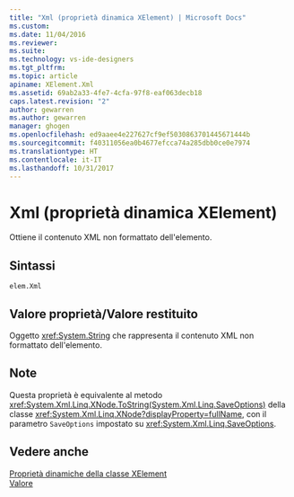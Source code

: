 ```yaml
---
title: "Xml (proprietà dinamica XElement) | Microsoft Docs"
ms.custom: 
ms.date: 11/04/2016
ms.reviewer: 
ms.suite: 
ms.technology: vs-ide-designers
ms.tgt_pltfrm: 
ms.topic: article
apiname: XElement.Xml
ms.assetid: 69ab2a33-4fe7-4cfa-97f8-eaf063decb18
caps.latest.revision: "2"
author: gewarren
ms.author: gewarren
manager: ghogen
ms.openlocfilehash: ed9aaee4e227627cf9ef5030863701445671444b
ms.sourcegitcommit: f40311056ea0b4677efcca74a285dbb0ce0e7974
ms.translationtype: HT
ms.contentlocale: it-IT
ms.lasthandoff: 10/31/2017
---
```

# <a name="xml-xelement-dynamic-property"></a>Xml (proprietà dinamica XElement)
Ottiene il contenuto XML non formattato dell'elemento.  
  
## <a name="syntax"></a>Sintassi  
  
```  
elem.Xml  
```  
  
## <a name="property-valuereturn-value"></a>Valore proprietà/Valore restituito  
 Oggetto <xref:System.String> che rappresenta il contenuto XML non formattato dell'elemento.  
  
## <a name="remarks"></a>Note  
 Questa proprietà è equivalente al metodo <xref:System.Xml.Linq.XNode.ToString(System.Xml.Linq.SaveOptions)> della classe <xref:System.Xml.Linq.XNode?displayProperty=fullName>, con il parametro `SaveOptions` impostato su <xref:System.Xml.Linq.SaveOptions>.  
  
## <a name="see-also"></a>Vedere anche  
 [Proprietà dinamiche della classe XElement](../designers/xelement-class-dynamic-properties.md)   
 [Valore](../designers/value-xelement-dynamic-property.md)